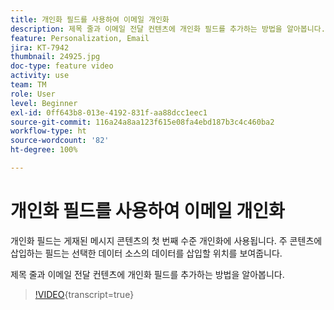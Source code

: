 ```yaml
---
title: 개인화 필드를 사용하여 이메일 개인화
description: 제목 줄과 이메일 전달 컨텐츠에 개인화 필드를 추가하는 방법을 알아봅니다.
feature: Personalization, Email
jira: KT-7942
thumbnail: 24925.jpg
doc-type: feature video
activity: use
team: TM
role: User
level: Beginner
exl-id: 0ff643b8-013e-4192-831f-aa88dcc1eec1
source-git-commit: 116a24a8aa123f615e08fa4ebd187b3c4c460ba2
workflow-type: ht
source-wordcount: '82'
ht-degree: 100%

---
```


# 개인화 필드를 사용하여 이메일 개인화

개인화 필드는 게재된 메시지 콘텐츠의 첫 번째 수준 개인화에 사용됩니다. 주 콘텐츠에 삽입하는 필드는 선택한 데이터 소스의 데이터를 삽입할 위치를 보여줍니다.

제목 줄과 이메일 전달 컨텐츠에 개인화 필드를 추가하는 방법을 알아봅니다.

>[!VIDEO](https://video.tv.adobe.com/v/24925?quality=12&learn=on){transcript=true}
